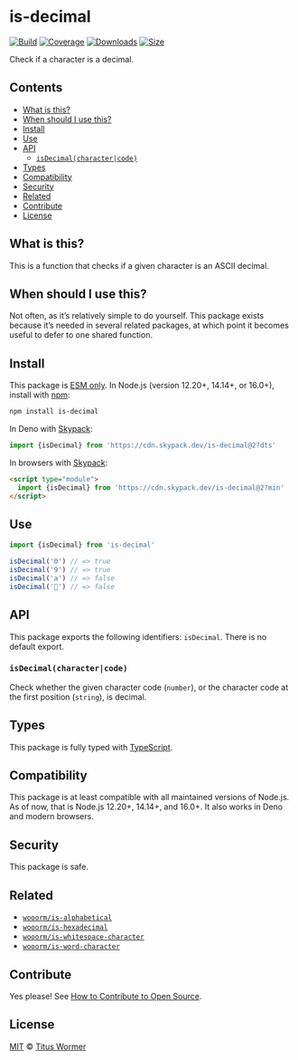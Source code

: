 # is-decimal

[![Build][build-badge]][build]
[![Coverage][coverage-badge]][coverage]
[![Downloads][downloads-badge]][downloads]
[![Size][size-badge]][size]

Check if a character is a decimal.

## Contents

* [What is this?](#what-is-this)
* [When should I use this?](#when-should-i-use-this)
* [Install](#install)
* [Use](#use)
* [API](#api)
  * [`isDecimal(character|code)`](#isdecimalcharactercode)
* [Types](#types)
* [Compatibility](#compatibility)
* [Security](#security)
* [Related](#related)
* [Contribute](#contribute)
* [License](#license)

## What is this?

This is a function that checks if a given character is an ASCII decimal.

## When should I use this?

Not often, as it’s relatively simple to do yourself.
This package exists because it’s needed in several related packages, at which
point it becomes useful to defer to one shared function.

## Install

This package is [ESM only][esm].
In Node.js (version 12.20+, 14.14+, or 16.0+), install with [npm][]:

```sh
npm install is-decimal
```

In Deno with [Skypack][]:

```js
import {isDecimal} from 'https://cdn.skypack.dev/is-decimal@2?dts'
```

In browsers with [Skypack][]:

```html
<script type="module">
  import {isDecimal} from 'https://cdn.skypack.dev/is-decimal@2?min'
</script>
```

## Use

```js
import {isDecimal} from 'is-decimal'

isDecimal('0') // => true
isDecimal('9') // => true
isDecimal('a') // => false
isDecimal('💩') // => false
```

## API

This package exports the following identifiers: `isDecimal`.
There is no default export.

### `isDecimal(character|code)`

Check whether the given character code (`number`), or the character code at the
first position (`string`), is decimal.

## Types

This package is fully typed with [TypeScript][].

## Compatibility

This package is at least compatible with all maintained versions of Node.js.
As of now, that is Node.js 12.20+, 14.14+, and 16.0+.
It also works in Deno and modern browsers.

## Security

This package is safe.

## Related

* [`wooorm/is-alphabetical`](https://github.com/wooorm/is-alphabetical)
* [`wooorm/is-hexadecimal`](https://github.com/wooorm/is-hexadecimal)
* [`wooorm/is-whitespace-character`](https://github.com/wooorm/is-whitespace-character)
* [`wooorm/is-word-character`](https://github.com/wooorm/is-word-character)

## Contribute

Yes please!
See [How to Contribute to Open Source][contribute].

## License

[MIT][license] © [Titus Wormer][author]

<!-- Definitions -->

[build-badge]: https://github.com/wooorm/is-decimal/workflows/main/badge.svg

[build]: https://github.com/wooorm/is-decimal/actions

[coverage-badge]: https://img.shields.io/codecov/c/github/wooorm/is-decimal.svg

[coverage]: https://codecov.io/github/wooorm/is-decimal

[downloads-badge]: https://img.shields.io/npm/dm/is-decimal.svg

[downloads]: https://www.npmjs.com/package/is-decimal

[size-badge]: https://img.shields.io/bundlephobia/minzip/is-decimal.svg

[size]: https://bundlephobia.com/result?p=is-decimal

[npm]: https://docs.npmjs.com/cli/install

[skypack]: https://www.skypack.dev

[license]: license

[author]: https://wooorm.com

[esm]: https://gist.github.com/sindresorhus/a39789f98801d908bbc7ff3ecc99d99c

[typescript]: https://www.typescriptlang.org

[contribute]: https://opensource.guide/how-to-contribute/
